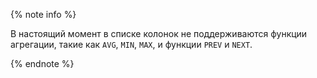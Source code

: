 {% note info %}

В настоящий момент в списке колонок не поддерживаются функции агрегации, такие как `AVG`, `MIN`, `MAX`, и функции `PREV` и `NEXT`.

{% endnote %}
